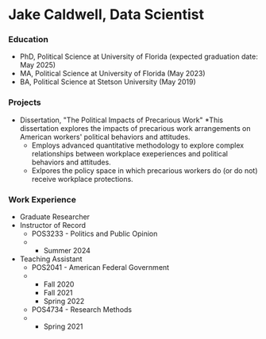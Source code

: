 # Jake Caldwell, Data Scientist

### Education
- PhD, Political Science at University of Florida (expected graduation date: May 2025)
- MA, Political Science at University of Florida (May 2023)
- BA, Political Science at Stetson University (May 2019)

### Projects

- Dissertation, "The Political Impacts of Precarious Work"
  *This dissertation explores the impacts of precarious work arrangements on American workers' political behaviors and attitudes.
  * Employs advanced quantitative methodology to explore complex relationships between workplace exeperiences and political behaviors and attitudes.
  * Exlpores the policy space in which precarious workers do (or do not) receive workplace protections.


### Work Experience

- Graduate Researcher
- Instructor of Record
  * POS3233 - Politics and Public Opinion
  * * Summer 2024
- Teaching Assistant
  * POS2041 - American Federal Government
  * * Fall 2020
    * Fall 2021
    * Spring 2022
  * POS4734 - Research Methods
  * * Spring 2021
